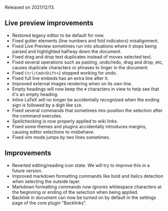 Released on 2021/12/13.

## Live preview improvements

- Restored legacy editor to be default for now.
- Fixed gutter elements (line numbers and fold indicators) misalignment.
- Fixed Live Preview sometimes run into situations where it stops being parsed and highlighted halfway down the document.
- Fixed drag and drop text duplicates instead of moves selected text.
- Fixed several operations such as pasting, undo/redo, drag and drop, etc, causes duplicate characters or phrases to linger in the document.
- Fixed `Ctrl/Cmd+Shift+Z` stopped working for undo.
- Fixed full line embeds has an extra line after it.
- Improved external images rendering when on its own line.
- Empty headings will now keep the `#` characters in view to help see that it's an empty heading.
- Inline LaTeX will no longer be accidentally recognized when the ending sign is followed by a digit like `$10`.
- Fixed several commands that sometimes mis-position the selection after the command executes.
- Spellchecking is now properly applied to wiki links.
- Fixed some themes and plugins accidentally introduces margins, causing editor selections to misbehave.
- Fixed vim mode jumps by two lines sometimes.

## Improvements

- Reverted editing/reading icon state. We will try to improve this in a future version.
- Improved markdown formatting commands like bold and italics detection when selecting the outside layer.
- Markdown formatting commands now ignores whitespace characters at the beginning or ending of the selection when being applied.
- Backlink in document can now be turned on by default in the settings page of the core plugin "Backlinks".
